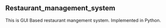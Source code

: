 ## Restaurant_management_system
This is GUI Based restaurant mangement system.
Implemented in Python.

